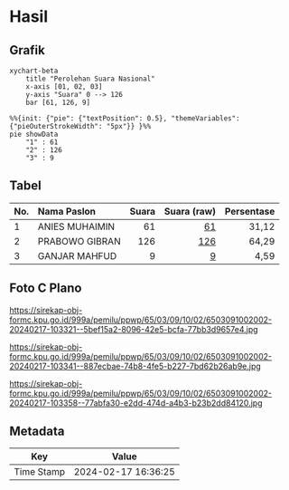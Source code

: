 # Hasil

## Grafik

```mermaid
xychart-beta
    title "Perolehan Suara Nasional"
    x-axis [01, 02, 03]
    y-axis "Suara" 0 --> 126
    bar [61, 126, 9]
```

```mermaid
%%{init: {"pie": {"textPosition": 0.5}, "themeVariables": {"pieOuterStrokeWidth": "5px"}} }%%
pie showData
    "1" : 61
    "2" : 126
    "3" : 9
```

## Tabel

| No. | Nama Paslon    | Suara | Suara (raw) | Persentase |
|:--- |:-------------- | -----:| -----------:| ----------:|
| 1   | ANIES MUHAIMIN | 61    | [61][p-1]   | 31,12      |
| 2   | PRABOWO GIBRAN | 126   | [126][p-2]  | 64,29      |
| 3   | GANJAR MAHFUD  | 9     | [9][p-3]    | 4,59       |


[p-1]: https://github.com/gigit-pemilu/pemilu-2024/blob/main/pilpres/hitung-suara/sub/65-kalimantan-utara/sub/03-nunukan/sub/09-nunukan-selatan/sub/1002-nunukan-selatan/sub/002-tps/sub/paslon-1.txt
[p-2]: https://github.com/gigit-pemilu/pemilu-2024/blob/main/pilpres/hitung-suara/sub/65-kalimantan-utara/sub/03-nunukan/sub/09-nunukan-selatan/sub/1002-nunukan-selatan/sub/002-tps/sub/paslon-2.txt
[p-3]: https://github.com/gigit-pemilu/pemilu-2024/blob/main/pilpres/hitung-suara/sub/65-kalimantan-utara/sub/03-nunukan/sub/09-nunukan-selatan/sub/1002-nunukan-selatan/sub/002-tps/sub/paslon-3.txt

## Foto C Plano

https://sirekap-obj-formc.kpu.go.id/999a/pemilu/ppwp/65/03/09/10/02/6503091002002-20240217-103321--5bef15a2-8096-42e5-bcfa-77bb3d9657e4.jpg

https://sirekap-obj-formc.kpu.go.id/999a/pemilu/ppwp/65/03/09/10/02/6503091002002-20240217-103341--887ecbae-74b8-4fe5-b227-7bd62b26ab9e.jpg

https://sirekap-obj-formc.kpu.go.id/999a/pemilu/ppwp/65/03/09/10/02/6503091002002-20240217-103358--77abfa30-e2dd-474d-a4b3-b23b2dd84120.jpg


## Metadata

| Key        | Value               |
| ---------- | ------------------- |
| Time Stamp | 2024-02-17 16:36:25 |



